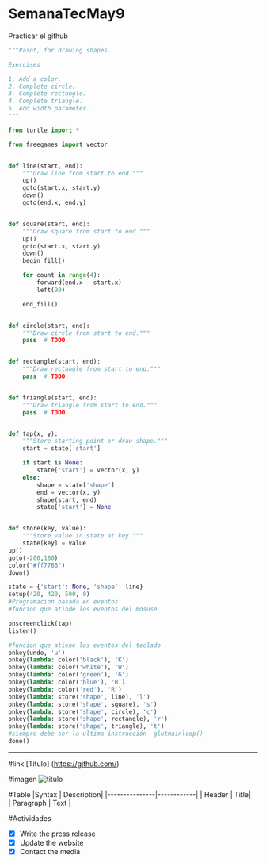 # SemanaTecMay9
Practicar el github
```python
"""Paint, for drawing shapes.

Exercises

1. Add a color.
2. Complete circle.
3. Complete rectangle.
4. Complete triangle.
5. Add width parameter.
"""

from turtle import *

from freegames import vector


def line(start, end):
    """Draw line from start to end."""
    up()
    goto(start.x, start.y)
    down()
    goto(end.x, end.y)


def square(start, end):
    """Draw square from start to end."""
    up()
    goto(start.x, start.y)
    down()
    begin_fill()

    for count in range(4):
        forward(end.x - start.x)
        left(90)

    end_fill()


def circle(start, end):
    """Draw circle from start to end."""
    pass  # TODO


def rectangle(start, end):
    """Draw rectangle from start to end."""
    pass  # TODO


def triangle(start, end):
    """Draw triangle from start to end."""
    pass  # TODO


def tap(x, y):
    """Store starting point or draw shape."""
    start = state['start']

    if start is None:
        state['start'] = vector(x, y)
    else:
        shape = state['shape']
        end = vector(x, y)
        shape(start, end)
        state['start'] = None


def store(key, value):
    """Store value in state at key."""
    state[key] = value
up()
goto(-200,180)
color("#ff7766")
down()

state = {'start': None, 'shape': line}
setup(420, 420, 500, 0)
#Programacion basada en eventos 
#funcion que atinde los eventos del mosuse

onscreenclick(tap)
listen()

#funcion que atiene los eventos del teclado 
onkey(undo, 'u')
onkey(lambda: color('black'), 'K')
onkey(lambda: color('white'), 'W')
onkey(lambda: color('green'), 'G')
onkey(lambda: color('blue'), 'B')
onkey(lambda: color('red'), 'R')
onkey(lambda: store('shape', line), 'l')
onkey(lambda: store('shape', square), 's')
onkey(lambda: store('shape', circle), 'c')
onkey(lambda: store('shape', rectangle), 'r')
onkey(lambda: store('shape', triangle), 't')
#siempre debe ser la ultima instrucción- glutmainloop()- 
done()
```
---
#link 
[Titulo] (https://github.com/)

#imagen
![titulo](https://i.ytimg.com/vi/P4UYN4Lt_3A/hqdefault.jpg)


#Table
|Syntax     |   Description|
|---------------|------------|
| Header    | Title|     
| Paragraph | Text |

#Actividades 
- [x] Write the press release
- [x] Update the website
- [x] Contact the media
